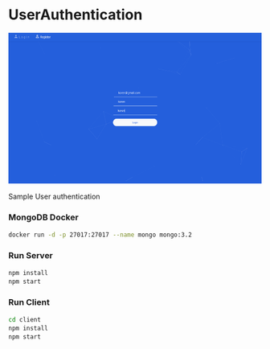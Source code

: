 # UserAuthentication

<img src="./sample/example.png" height="300">

Sample User authentication

### MongoDB Docker
```bash
docker run -d -p 27017:27017 --name mongo mongo:3.2
```

### Run Server
```bash
npm install
npm start
```

### Run Client

```bash
cd client
npm install
npm start 
```